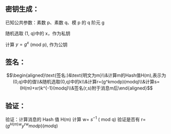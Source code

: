 ## 密钥生成：
已知公共参数：素数 p、素数 q、模 p 的 q 阶元 g

随机选取 (1, q)中的 x，作为私钥

计算 $y=g^x$ (mod p), 作为公钥


## 签名：
$$\begin{aligned}\text{签名:}&\text{明文为m}\\&计算m的Hash值H(m),表示为(0,q)中的值\\&随机选取(0,q)中的k\\&计算r=(g^kmodp)(modq)\\&计算s=(H(m)+xr)k^{-1}(modq)\\&签名(r,s)附于消息m后\end{aligned}$$

## 验证：
验证：计算消息的 Hash 值 H(m)
计算 w= $s^{- 1}$ ( mod q) 
验证是否有 r=($g^{H ( m)w}y^{\mathrm{rw}}modp) ( modq)$
